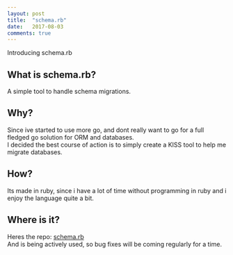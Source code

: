 ```yaml
---
layout: post
title:  "schema.rb"
date:   2017-08-03
comments: true
---
```


<p class="intro">Introducing schema.rb</p>

## What is schema.rb?
A simple tool to handle schema migrations.  

## Why?
Since ive started to use more go, and dont really want to go for a full fledged go solution for ORM and databases.  
I decided the best course of action is to simply create a KISS tool to help me migrate databases.  

## How?
Its made in ruby, since i have a lot of time without programming in ruby and i enjoy the language quite a bit.  

## Where is it?
Heres the repo: [schema.rb](https://github.com/ozkar99/schema.rb)  
And is being actively used, so bug fixes will be coming regularly for a time.